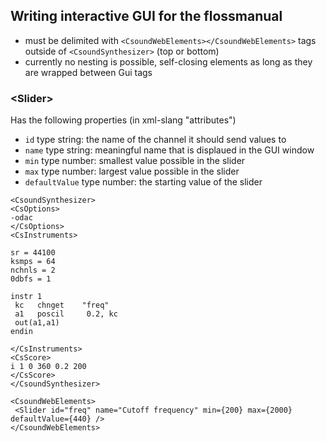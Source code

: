 ## Writing interactive GUI for the flossmanual

- must be delimited with `<CsoundWebElements></CsoundWebElements>` tags outside of `<CsoundSynthesizer>` (top or bottom)
- currently no nesting is possible, self-closing elements as long as they are wrapped between Gui tags

### \<Slider\>

Has the following properties (in xml-slang "attributes")

- `id` type string: the name of the channel it should send values to
- `name` type string: meaningful name that is displaued in the GUI window
- `min` type number: smallest value possible in the slider
- `max` type number: largest value possible in the slider
- `defaultValue` type number: the starting value of the slider

```csound
<CsoundSynthesizer>
<CsOptions>
-odac
</CsOptions>
<CsInstruments>

sr = 44100
ksmps = 64
nchnls = 2
0dbfs = 1

instr 1
 kc   chnget    "freq"
 a1   poscil     0.2, kc
 out(a1,a1)
endin

</CsInstruments>
<CsScore>
i 1 0 360 0.2 200
</CsScore>
</CsoundSynthesizer>

<CsoundWebElements>
 <Slider id="freq" name="Cutoff frequency" min={200} max={2000} defaultValue={440} />
</CsoundWebElements>
```
